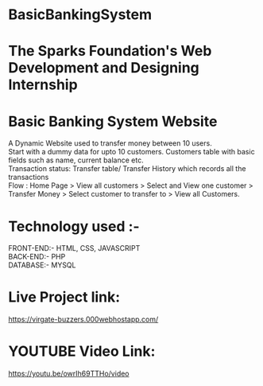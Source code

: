 # BasicBankingSystem
# The Sparks Foundation's Web Development and Designing Internship
# Basic Banking System Website
A Dynamic Website used to transfer money between 10 users.<br>
Start with a dummy data for upto 10 customers. Customers table with basic fields such as name, current balance etc.<br>
Transaction status: Transfer table/ Transfer History which records all the transactions<br>
Flow : Home Page > View all customers > Select and View one customer > Transfer Money > Select customer to transfer to > View all Customers.<br>
# Technology used :-
FRONT-END:- HTML, CSS, JAVASCRIPT
<br>
BACK-END:- PHP
<br>
DATABASE:- MYSQL

# Live Project link:
https://virgate-buzzers.000webhostapp.com/

# YOUTUBE Video Link:
https://youtu.be/owrIh69TTHo/video
